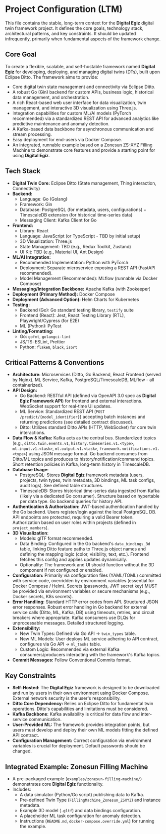 # Project Configuration (LTM)

This file contains the stable, long-term context for the **Digital Egiz** digital twin framework project. It defines the core goals, technology stack, architectural patterns, and key constraints. It should be updated infrequently, primarily when fundamental aspects of the framework change.

## Core Goal

To create a flexible, scalable, and self-hostable framework named **Digital Egiz** for developing, deploying, and managing digital twins (DTs), built upon Eclipse Ditto. The framework aims to provide:

*   Core digital twin state management and connectivity via Eclipse Ditto.
*   A robust Go (Gin) backend for custom APIs, business logic, historical data management, and orchestration.
*   A rich React-based web user interface for data visualization, twin management, and interactive 3D visualization using Three.js.
*   Integration capabilities for custom ML/AI models (PyTorch recommended) via a standardized REST API for advanced analytics like predictive maintenance and anomaly detection.
*   A Kafka-based data backbone for asynchronous communication and stream processing.
*   Easy deployment for end-users via Docker Compose.
*   An integrated, runnable example based on a Zonesun ZS-XYZ Filling Machine to demonstrate core features and provide a starting point for using **Digital Egiz**.

## Tech Stack

*   **Digital Twin Core:** Eclipse Ditto (State management, Thing interaction, Connectivity)
*   **Backend:**
    *   Language: Go (Golang)
    *   Framework: Gin
    *   Database: PostgreSQL (for metadata, users, configurations) + TimescaleDB extension (for historical time-series data)
    *   Messaging Client: Kafka Client for Go
*   **Frontend:**
    *   Library: React
    *   Language: JavaScript (or TypeScript - TBD by initial setup)
    *   3D Visualization: Three.js
    *   State Management: TBD (e.g., Redux Toolkit, Zustand)
    *   UI Kit: TBD (e.g., Material UI, Ant Design)
*   **ML/AI Integration:**
    *   Recommended Implementation: Python with PyTorch
    *   Deployment: Separate microservice exposing a REST API (FastAPI recommended).
    *   Model Management (Recommended): MLflow (runnable via Docker Compose)
*   **Messaging/Integration Backbone:** Apache Kafka (with Zookeeper)
*   **Deployment (Primary Method):** Docker Compose
*   **Deployment (Advanced Option):** Helm Charts for Kubernetes
*   **Testing:**
    *   Backend (Go): Go standard testing library, `testify` suite
    *   Frontend (React): Jest, React Testing Library (RTL), Playwright/Cypress (for E2E)
    *   ML (Python): PyTest
*   **Linting/Formatting:**
    *   Go: `gofmt`, `golangci-lint`
    *   JS/TS: ESLint, Prettier
    *   Python: `flake8`, `black`, `isort`

## Critical Patterns & Conventions

*   **Architecture:** Microservices (Ditto, Go Backend, React Frontend (served by Nginx), ML Service, Kafka, PostgreSQL/TimescaleDB, MLflow - all containerized).
*   **API Design:**
    *   Go Backend: RESTful API (defined via OpenAPI 3.0 spec as **Digital Egiz Framework API**) for frontend and external interactions. WebSocket support for real-time UI updates.
    *   ML Service: Standardized REST API (`POST /predict/{model_identifier}`) accepting batch instances and returning predictions (see detailed contract discussed).
    *   Ditto: Utilizes standard Ditto APIs (HTTP, WebSocket) for core twin interactions.
*   **Data Flow & Kafka:** Kafka acts as the central bus. Standardized topics (e.g., `ditto.twin.events.v1`, `history.timeseries.v1.<type>`, `ml.input.v1.<task>`, `ml.output.v1.<task>`, `framework.notifications.v1.<type>`) using JSON message format. Go backend consumes from Ditto/ML topics and produces to history/notification/command topics. Short retention policies in Kafka, long-term history in TimescaleDB.
*   **Database Usage:**
    *   PostgreSQL: Stores **Digital Egiz** framework metadata (users, projects, twin types, twin metadata, 3D bindings, ML task configs, audit logs). See defined table structures.
    *   TimescaleDB: Stores historical time-series data ingested from Kafka (likely via a dedicated Go consumer). Structure based on hypertable per data type. Go backend queries for history API.
*   **Authentication & Authorization:** JWT-based authentication handled by the Go backend. Users register/login against the local PostgreSQL DB. API endpoints are protected, requiring a valid Bearer token. Authorization based on user roles within projects (defined in `project_members`).
*   **3D Visualization:**
    *   Models: glTF format recommended.
    *   Data Binding: Configured in the Go backend's `data_bindings_3d` table, linking Ditto feature paths to Three.js object names and defining the mapping logic (color, visibility, text, etc.). Frontend fetches this config and applies updates dynamically.
    *   Optionality: The framework and UI should function without the 3D component if not configured or enabled.
*   **Configuration:** Primarily via configuration files (YAML/TOML) committed with service code, overridden by environment variables (essential for Docker Compose / Helm). Secrets (passwords, JWT secret key) MUST be provided via environment variables or secure mechanisms (e.g., Docker secrets, K8s secrets).
*   **Error Handling:** Standard HTTP error codes from API. Structured JSON error responses. Robust error handling in Go backend for external service calls (Ditto, ML, Kafka, DB) using timeouts, retries, and circuit breakers where appropriate. Kafka consumers use DLQs for unprocessable messages. Detailed structured logging.
*   **Extensibility:**
    *   New Twin Types: Defined via Go API -> `twin_types` table.
    *   New ML Models: User deploys ML service adhering to API contract, configures via Go API -> `ml_tasks` table.
    *   Custom Logic: Recommended via external Kafka consumers/producers interacting with the framework's Kafka topics.
*   **Commit Messages:** Follow Conventional Commits format.

## Key Constraints

*   **Self-Hosted:** The **Digital Egiz** framework is designed to be downloaded and run by users in their own environment using Docker Compose. External network security is the user's responsibility.
*   **Ditto Core Dependency:** Relies on Eclipse Ditto for fundamental twin operations. Ditto's capabilities and limitations must be considered.
*   **Kafka Backbone:** Kafka availability is critical for data flow and inter-service communication.
*   **User-Provided ML:** The framework provides integration points, but users must develop and deploy their own ML models fitting the defined API contract.
*   **Configuration Management:** Correct configuration via environment variables is crucial for deployment. Default passwords should be changed.

## Integrated Example: Zonesun Filling Machine

*   A pre-packaged example (`examples/zonesun-filling-machine/`) demonstrates core **Digital Egiz** functionality.
*   Includes:
    *   A data simulator (Python/Go script) publishing data to Kafka.
    *   Pre-defined Twin Type (`FillingMachine_Zonesun_ZSXYZ`) and instance metadata.
    *   Example 3D model (`.gltf`) and data bindings configuration.
    *   A placeholder ML task configuration for anomaly detection.
    *   Instructions (`README.md`, `docker-compose.override.yml`) for running the example.